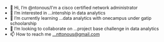 - 👋 Hi, I’m @ntonous/I'm a cisco certified network administrator
- 👀 I’m interested in ...intenship in data analytics
- 🌱 I’m currently learning ...data analytics with onecampus under gatip schoolarship
- 💞️ I’m looking to collaborate on ...project base challenge in data analytics
- 📫 How to reach me ...nttonous@gmail.com

<!---
ntonous/ntonous is a ✨ special ✨ repository because its `README.md` (this file) appears on your GitHub profile.
You can click the Preview link to take a look at your changes.
--->

